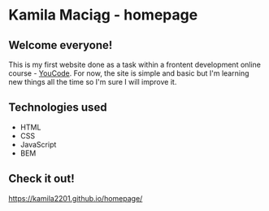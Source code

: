 # Kamila Maciąg - homepage
## Welcome everyone!
This is my first website done as a task within a frontent development online course - [YouCode](https://youcode.pl/). For now, the site is simple and basic but I'm learning new things all the time so I'm sure I will improve it.
## Technologies used
- HTML
- CSS
- JavaScript
- BEM
## Check it out!
https://kamila2201.github.io/homepage/